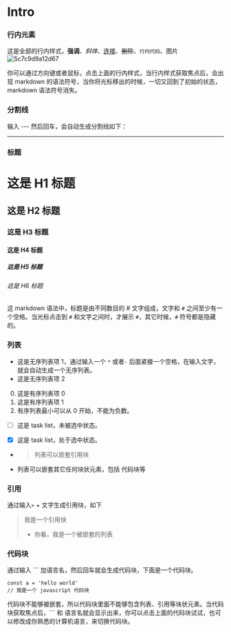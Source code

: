 # Intro

### 行内元素

这是全部的行内样式，**强调**、*斜体*、[连接](www.google.com)、~~删除~~、`行内代码`、图片
![5c7c9d9a12d67](https://i.loli.net/2019/03/04/5c7c9d9a12d67.gif)

你可以通过方向键或者鼠标，点击上面的行内样式，当行内样式获取焦点后，会出现 markdown 的语法符号，当你将光标移出的时候，一切又回到了初始的状态，markdown 语法符号消失。

### 分割线

输入 --- 然后回车，会自动生成分割线如下：

---

### 标题

# 这是 H1 标题

## 这是 H2 标题

### 这是 H3 标题

#### 这是 H4 标题

##### 这是 H5 标题

###### 这是 H6 标题

这 markdown 语法中，标题是由不同数目的 # 文字组成，文字和 `#` 之间至少有一个空格。当光标点击到 `#` 和文字之间时，才展示 `#`，其它时候，`#` 符号都是隐藏的。

### 列表

* 这是无序列表项 1，通过输入一个 `*` 或者`-` 后面紧接一个空格，在输入文字，就会自动生成一个无序列表。
* 这是无序列表项 2
0. 这是有序列表项 0
1. 这是有序列表项 1
2. 有序列表最小可以从 0 开始，不能为负数。
* [ ] 这是 task list，未被选中状态。
* [x] 这是 task list，处于选中状态。


* > 列表可以嵌套引用块
* 列表可以嵌套其它任何块状元素，包括 代码块等

### 引用
 
通过输入`>` + 文字生成引用块，如下

> 我是一个引用快
> 
> * 你看，我是一个被嵌套的列表

### 代码块

通过输入 \`\`\` 加语言名，然后回车就会生成代码块，下面是一个代码块。

```code
const a = 'hello world'
// 我是一个 javascript 代码块
```

代码块不能够被嵌套，所以代码块里面不能够包含列表、引用等块状元素。当代码块获取焦点后，\`\`\` 和 语言名就会显示出来，你可以点击上面的代码块试试，也可以修改成你熟悉的计算机语言，来切换代码块。








